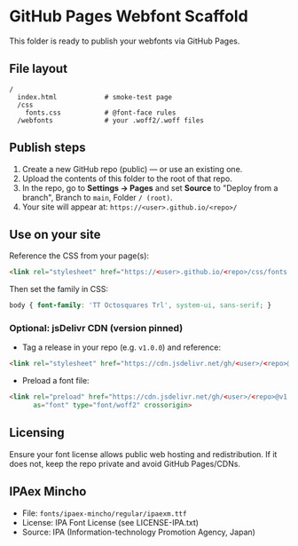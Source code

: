 # GitHub Pages Webfont Scaffold

This folder is ready to publish your webfonts via GitHub Pages.

## File layout
```
/
  index.html            # smoke-test page
  /css
    fonts.css           # @font-face rules
  /webfonts             # your .woff2/.woff files
```

## Publish steps
1. Create a new GitHub repo (public) — or use an existing one.
2. Upload the contents of this folder to the root of that repo.
3. In the repo, go to **Settings → Pages** and set **Source** to "Deploy from a branch", Branch to `main`, Folder `/ (root)`.
4. Your site will appear at: `https://<user>.github.io/<repo>/`

## Use on your site
Reference the CSS from your page(s):
```html
<link rel="stylesheet" href="https://<user>.github.io/<repo>/css/fonts.css">
```
Then set the family in CSS:
```css
body { font-family: 'TT Octosquares Trl', system-ui, sans-serif; }
```

### Optional: jsDelivr CDN (version pinned)
- Tag a release in your repo (e.g. `v1.0.0`) and reference:
```html
<link rel="stylesheet" href="https://cdn.jsdelivr.net/gh/<user>/<repo>@v1.0.0/css/fonts.css">
```
- Preload a font file:
```html
<link rel="preload" href="https://cdn.jsdelivr.net/gh/<user>/<repo>@v1.0.0/webfonts/TTOctosquaresTrl-Rg.woff2"
      as="font" type="font/woff2" crossorigin>
```

## Licensing
Ensure your font license allows public web hosting and redistribution. If it does not, keep the repo private and avoid GitHub Pages/CDNs.

## IPAex Mincho
- File: `fonts/ipaex-mincho/regular/ipaexm.ttf`
- License: IPA Font License (see LICENSE-IPA.txt)
- Source: IPA (Information-technology Promotion Agency, Japan)
